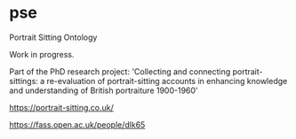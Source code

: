 # pse
Portrait Sitting Ontology

Work in progress.

Part of the PhD research project: 'Collecting and connecting portrait-sittings: a re-evaluation of portrait-sitting accounts in enhancing knowledge and understanding of British portraiture 1900-1960'

https://portrait-sitting.co.uk/

https://fass.open.ac.uk/people/dlk65
